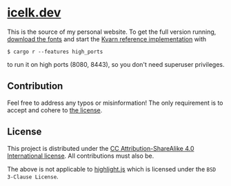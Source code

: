 # [icelk.dev](https://icelk.dev/)

This is the source of my personal website.
To get the full version running, [download the fonts](download-fonts.sh) and start
the [Kvarn reference implementation](https://github.com/Icelk/kvarn-reference) with

```shell
$ cargo r --features high_ports
```

to run it on high ports (8080, 8443), so you don't need superuser privileges.

## Contribution

Feel free to address any typos or misinformation!
The only requirement is to accept and cohere to [the license](#license).

## License

This project is distributed under the [CC Attribution-ShareAlike 4.0 International license](LICENSE).
All contributions must also be.

The above is not applicable to [highlight.js](highlight.js) which is licensed under the `BSD 3-Clause License`.
